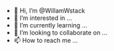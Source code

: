 - 👋 Hi, I’m @WillamWstack
- 👀 I’m interested in ...
- 🌱 I’m currently learning ...
- 💞️ I’m looking to collaborate on ...
- 📫 How to reach me ...

<!---
WillamWstack/WillamWstack is a ✨ special ✨ repository because its `README.md` (this file) appears on your GitHub profile.
You can click the Preview link to take a look at your changes.
--->
